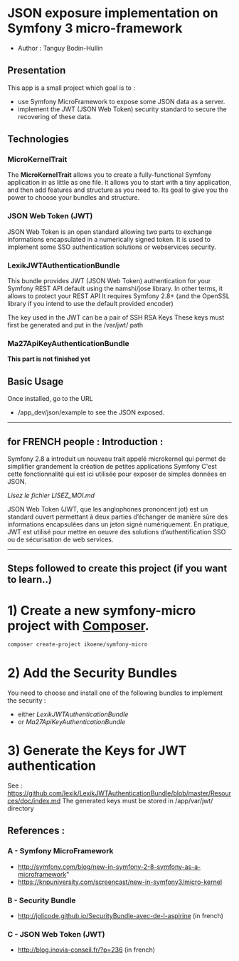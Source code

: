 
# JSON exposure implementation on Symfony 3 micro-framework
- Author : Tanguy Bodin-Hullin

## Presentation

This app is a small project which goal is to :
- use Symfony MicroFramework to expose some JSON data as a server.
- implement the JWT (JSON Web Token) security standard to secure the recovering of these data.

## Technologies
### MicroKernelTrait

The **MicroKernelTrait** allows you to create a fully-functional Symfony application in as little as one file. It allows you to start with a tiny application, and then add features and structure as you need to. Its goal to give you the power to choose your bundles and structure.

### JSON Web Token (JWT)

JSON Web Token is an open standard allowing two parts to exchange informations encapsulated in a numerically signed token.
It is used to implement some SSO authentication solutions or webservices security.

### LexikJWTAuthenticationBundle
This bundle provides JWT (JSON Web Token) authentication for your Symfony REST API default using the namshi/jose library.
In other terms, it allows to protect your REST API
It requires Symfony 2.8+ (and the OpenSSL library if you intend to use the default provided encoder)

The key used in the JWT can be a pair of SSH RSA Keys
These keys must first be generated and put in the /var/jwt/ path

### Ma27ApiKeyAuthenticationBundle

**This part is not finished yet**

## Basic Usage

Once installed, go to the URL
- /app_dev/json/example to see the JSON exposed.

_______________
## for FRENCH people : Introduction :
Symfony 2.8 a introduit un nouveau trait appelé microkernel
qui permet de simplifier grandement la création de petites applications Symfony
C'est cette fonctionnalité qui est ici utilisée pour exposer de simples données en JSON.

*Lisez le fichier LISEZ_MOI.md*

JSON Web Token (JWT, que les anglophones prononcent jot) est un standard ouvert permettant à deux parties d’échanger de manière sûre des informations encapsulées dans un jeton signé numériquement.
En pratique, JWT est utilisé pour mettre en oeuvre des solutions d’authentification SSO ou de sécurisation de web services.
_______________


## Steps followed to create this project (if you want to learn..)

# 1) Create a new symfony-micro project with [Composer](https://getcomposer.org/).

```bash
composer create-project ikoene/symfony-micro
```

# 2) Add the Security Bundles

You need to choose and install one of the following bundles to implement the security :
- either *LexikJWTAuthenticationBundle*
- or *Ma27ApiKeyAuthenticationBundle*

# 3) Generate the Keys for JWT authentication

See : https://github.com/lexik/LexikJWTAuthenticationBundle/blob/master/Resources/doc/index.md
The generated keys must be stored in /app/var/jwt/ directory

## References :

### A - Symfony MicroFramework
- http://symfony.com/blog/new-in-symfony-2-8-symfony-as-a-microframework"
- https://knpuniversity.com/screencast/new-in-symfony3/micro-kernel

### B - Security Bundle
- http://jolicode.github.io/SecurityBundle-avec-de-l-aspirine (in french)

### C - JSON Web Token (JWT)
- http://blog.inovia-conseil.fr/?p=236 (in french)
